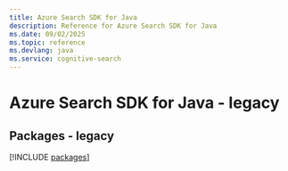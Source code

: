 ```yaml
---
title: Azure Search SDK for Java
description: Reference for Azure Search SDK for Java
ms.date: 09/02/2025
ms.topic: reference
ms.devlang: java
ms.service: cognitive-search
---
```

# Azure Search SDK for Java - legacy
## Packages - legacy
[!INCLUDE [packages](search-index.md)]
